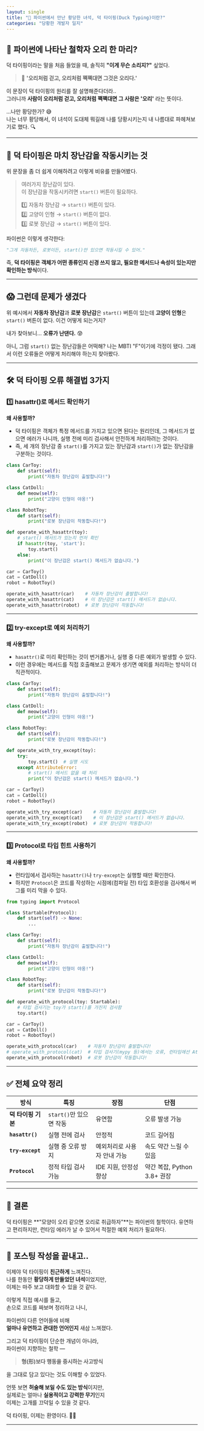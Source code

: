```yaml
---
layout: single
title: "🦆 파이썬에서 만난 황당한 녀석, 덕 타이핑(Duck Typing)이란?"
categories: "당황한 개발자 일지"
---
```


## 🧠 파이썬에 나타난 철학자 오리 한 마리?
덕 타이핑이라는 말을 처음 들었을 때, 솔직히 **"이게 무슨 소리지?"** 싶었다.

> 🦆 **'오리처럼 걷고, 오리처럼 꽥꽥대면 그것은 오리다.'**

이 문장이 덕 타이핑의 원리를 잘 설명해준다더라..   
그러니까 **사람이 오리처럼 걷고, 오리처럼 꽥꽥대면 그 사람은 '오리'** 라는 뜻이다.

…나만 황당한가? 😅  
나는 너무 황당해서, 이 녀석이 도대체 뭐길래 나를 당황시키는지 내 나름대로 파헤쳐보기로 했다. 🔍

---

## 🧸 덕 타이핑은 마치 장난감을 작동시키는 것

위 문장을 좀 더 쉽게 이해하려고 이렇게 비유를 만들어봤다.

> 여러가지 장난감이 있다.  
> 이 장난감을 작동시키려면 `start()` 버튼이 필요하다.
> 
> 1️⃣ 자동차 장난감 → `start()` 버튼이 있다.  
> 2️⃣ 고양이 인형 → `start()` 버튼이 없다.  
> 3️⃣ 로봇 장난감 → `start()` 버튼이 있다.

파이썬은 이렇게 생각한다:

```python
"그게 자동차든, 로봇이든, start()만 있으면 작동시킬 수 있어."
```

즉, **덕 타이핑은 객체가 어떤 종류인지 신경 쓰지 않고, 필요한 메서드나 속성이 있는지만 확인하는 방식**이다.

---

## 😱 그런데 문제가 생겼다

위 예시에서 **자동차 장난감**과 **로봇 장난감**은 `start()` 버튼이 있는데 **고양이 인형**은 `start()` 버튼이 없다. 이건 어떻게 되는거지?

내가 찾아보니... **오류가 난댄다.** 😰

아니, 그럼 `start()` 없는 장난감들은 어떡해? 나는 MBTI "F"이기에 걱정이 됐다. 그래서 이런 오류들은 어떻게 처리해야 하는지 찾아봤다.

---

## 🛠️ 덕 타이핑 오류 해결법 3가지

### 1️⃣ hasattr()로 메서드 확인하기

**왜 사용할까?**  
- 덕 타이핑은 객체가 특정 메서드를 가지고 있으면 된다는 원리인데, 그 메서드가 없으면 에러가 나니까, 실행 전에 미리 검사해서 안전하게 처리하려는 것이다.   
- 즉, 세 개의 장난감 중 `start()`를 가지고 있는 장난감과 `start()`가 없는 장난감을 구분하는 것이다.

```python
class CarToy:
    def start(self):
        print("자동차 장난감이 출발합니다!")

class CatDoll:
    def meow(self):
        print("고양이 인형이 야옹!")

class RobotToy:
    def start(self):
        print("로봇 장난감이 작동합니다!")

def operate_with_hasattr(toy):
    # start() 메서드가 있는지 먼저 확인
    if hasattr(toy, 'start'):
        toy.start()
    else:
        print("이 장난감은 start() 메서드가 없습니다.")

car = CarToy()
cat = CatDoll()
robot = RobotToy()

operate_with_hasattr(car)    # 자동차 장난감이 출발합니다!
operate_with_hasattr(cat)    # 이 장난감은 start() 메서드가 없습니다.
operate_with_hasattr(robot)  # 로봇 장난감이 작동합니다!
```

---

### 2️⃣ try-except로 예외 처리하기

**왜 사용할까?**  
- `hasattr()`로 미리 확인하는 것이 번거롭거나, 실행 중 다른 예외가 발생할 수 있다.  
- 이런 경우에는 메서드를 직접 호출해보고 문제가 생기면 예외를 처리하는 방식이 더 직관적이다.  

```python
class CarToy:
    def start(self):
        print("자동차 장난감이 출발합니다!")

class CatDoll:
    def meow(self):
        print("고양이 인형이 야옹!")

class RobotToy:
    def start(self):
        print("로봇 장난감이 작동합니다!")

def operate_with_try_except(toy):
    try:
        toy.start()  # 실행 시도
    except AttributeError:
        # start() 메서드 없을 때 처리
        print("이 장난감은 start() 메서드가 없습니다.")

car = CarToy()
cat = CatDoll()
robot = RobotToy()

operate_with_try_except(car)    # 자동차 장난감이 출발합니다!
operate_with_try_except(cat)    # 이 장난감은 start() 메서드가 없습니다.
operate_with_try_except(robot)  # 로봇 장난감이 작동합니다!
```

---

### 3️⃣ Protocol로 타입 힌트 사용하기

**왜 사용할까?**  
- 런타임에서 검사하는 `hasattr()`나 `try-except`는 실행할 때만 확인한다.   
- 하지만 `Protocol`은 코드를 작성하는 시점에(컴파일 전) 타입 호환성을 검사해서 버그를 미리 막을 수 있다.

```python
from typing import Protocol

class Startable(Protocol):
    def start(self) -> None:
        ...

class CarToy:
    def start(self):
        print("자동차 장난감이 출발합니다!")

class CatDoll:
    def meow(self):
        print("고양이 인형이 야옹!")

class RobotToy:
    def start(self):
        print("로봇 장난감이 작동합니다!")

def operate_with_protocol(toy: Startable):
    # 타입 검사기는 toy가 start()를 가진지 검사함
    toy.start()

car = CarToy()
cat = CatDoll()
robot = RobotToy()

operate_with_protocol(car)    # 자동차 장난감이 출발합니다!
# operate_with_protocol(cat)  # 타입 검사기(mypy 등)에서는 오류, 런타임에선 AttributeError 발생
operate_with_protocol(robot)  # 로봇 장난감이 작동합니다!
```

---

## ✅ 전체 요약 정리

| 방식 | 특징 | 장점 | 단점 |
|------|------|------|------|
| **덕 타이핑 기본** | `start()`만 있으면 작동 | 유연함 | 오류 발생 가능 |
| **`hasattr()`** | 실행 전에 검사 | 안정적 | 코드 길어짐 |
| **`try-except`** | 실행 중 오류 방지 | 예외처리로 사용자 안내 가능 | 속도 약간 느릴 수 있음 |
| **`Protocol`** | 정적 타입 검사 가능 | IDE 지원, 안정성 향상 | 약간 복잡, Python 3.8+ 권장 |

---

## 🎯 결론

덕 타이핑은 **"모양이 오리 같으면 오리로 취급하자"**는 파이썬의 철학이다. 유연하고 편리하지만, 런타임 에러가 날 수 있어서 적절한 예외 처리가 필요하다.

---


## 📌 포스팅 작성을 끝내고..

이제야 덕 타이핑이 **친근하게** 느껴진다.  
나를 한동안 **황당하게 만들었던 녀석**이었지만,  
이제는 마주 보고 대화할 수 있을 것 같다.



이렇게 직접 예시를 들고,  
손으로 코드를 짜보며 정리하고 나니,

파이썬이 다른 언어들에 비해  
**얼마나 유연하고 관대한 언어인지** 새삼 느껴졌다.

그리고 덕 타이핑이 단순한 개념이 아니라,  
파이썬이 지향하는 철학 —  
> **형(形)보다 행동을 중시하는 사고방식**

을 그대로 담고 있다는 것도 이해할 수 있었다.



언뜻 보면 **허술해 보일 수도 있는 방식**이지만,  
실제로는 얼마나 **실용적이고 강력한 무기**인지  
이제는 고개를 끄덕일 수 있을 것 같다.

덕 타이핑, 이제는 환영이다. 🦆✨

---


